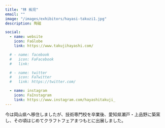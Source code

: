 ```yaml
---
title: "林 拓児"
email: ""
image: "/images/exhibitors/hayasi-takuzi1.jpg"
description: 陶磁

social:
  - name: website
    icon: FaGlobe
    link: https://www.takujihayashi.com/

  # - name: facebook
  #   icon: FaFacebook
  #   link: 

  # - name: twitter
  #   icon: FaTwitter
  #   link: https://twitter.com/

  - name: instagram
    icon: FaInstagram
    link: https://www.instagram.com/hayashitakuji_
---
```


今は岡山県へ移住しましたが、技術専門校を卒業後、愛知県瀬戸・上品野に築窯し、その頃はじめてクラフトフェアまつもとに出展しました。
